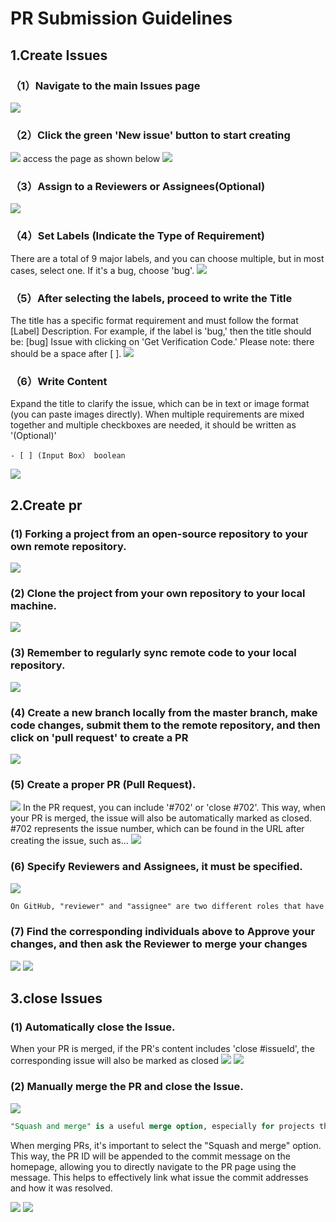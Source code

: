 # PR Submission Guidelines

## 1.Create Issues

###   （1）Navigate to the main Issues page

![](.\images\1-1.PNG)

### （2）Click the green 'New issue' button to start creating

![](.\images\1-2.PNG)
access the page as shown below
![](.\images\1-2-1.PNG)

### （3）Assign to a Reviewers or Assignees(Optional)

![](.\images\1-3.PNG)

### （4）Set Labels (Indicate the Type of Requirement)

There are a total of 9 major labels, and you can choose multiple, but in most cases, select one. If it's a bug, choose 'bug'.
![](.\images\1-4.PNG)

### （5）After selecting the labels, proceed to write the Title

The title has a specific format requirement and must follow the format [Label] Description. For example, if the label is 'bug,' then the title should be: [bug] Issue with clicking on 'Get Verification Code.' Please note: there should be a space after [ ].
![](.\images\1-5.PNG)

### （6）Write Content

Expand the title to clarify the issue, which can be in text or image format (you can paste images directly). When multiple requirements are mixed together and multiple checkboxes are needed, it should be written as '(Optional)'

```Plaintext
- [ ] (Input Box） boolean
```

![](.\images\1-6.PNG)

## 2.Create pr

###   (1) Forking a project from an open-source repository to your own remote repository.

![](.\images\2-1.PNG)

### (2) Clone the project from your own repository to your local machine.

![](.\images\2-2.PNG)

### (3) Remember to regularly sync remote code to your local repository.

![](.\images\2-3.PNG)


### (4) Create a new branch locally from the master branch, make code changes, submit them to the remote repository, and then click on 'pull request' to create a PR

![](.\images\2-4.PNG)

### (5) Create a proper PR (Pull Request).

![](.\images\2-5.PNG)
In the PR request, you can include '#702' or 'close #702'. This way, when your PR is merged, the issue will also be automatically marked as closed. #702 represents the issue number, which can be found in the URL after creating the issue, such as...
![](.\images\2-5-1.PNG)

### (6) Specify Reviewers and Assignees, it must be specified.

![](.\images\2-6.PNG)

```Apache
On GitHub, "reviewer" and "assignee" are two different roles that have different roles in Pull Request (PR) and Issue management:  Reviewer:  A reviewer is a person who is asked to review and evaluate a Pull Request. A reviewer is usually responsible for viewing code changes to a PR, making recommendations, checking the quality and maintainability of the code, and ultimately approving or rejecting the merger of a PR.  PR authors or other collaborators can choose to assign one or more reviewers to the PR, so that they review.  The role of the reviewer is to ensure the quality, consistency and maintainability of the code, and to help the team ensure that the code meets the standards and requirements of the project.  Assignee (Designator):  A designee is a person designated as a responsible person for an Issue or PR, who is responsible for tracking and resolving issues or merging PR.  Typically, the appointee can be the creator of the Issue or PR, a member of the project team, or someone else as needed.  The role of the designee is to ensure that the problem or PR is given appropriate attention and treatment. They may need to coordinate and follow up work to ensure that the problem is resolved or the PR is merged within the appropriate time.  In summary, reviewers are mainly related to code review and merging, while assignors are mainly related to the allocation and tracking of tasks and problems. In actual collaboration, these two roles usually work together to ensure that the code and problems of the project are properly handled and resolved.

```

### (7) Find the corresponding individuals above to Approve your changes, and then ask the Reviewer to merge your changes

![](.\images\2-7.PNG)
![](.\images\2-7-1.PNG)

## 3.close Issues

### (1) Automatically close the Issue.

When your PR is merged, if the PR's content includes 'close #issueId', the corresponding issue will also be marked as closed
![](.\images\3-1-1.PNG)
![](.\images\3-1-2.PNG)

### (2) Manually merge the PR and close the Issue.

![](.\images\3-2-1.PNG)

```SQL
"Squash and merge" is a useful merge option, especially for projects that want to maintain a clean commit history. It allows you to combine multiple small commits into a more organized single commit, reducing noise and clutter in the branch history. However, please note that the merged commit history will no longer include every individual commit from the original pull request branch, so some detailed information may be lost.
```

When merging PRs, it's important to select the "Squash and merge" option. This way, the PR ID will be appended to the commit message on the homepage, allowing you to directly navigate to the PR page using the message. This helps to effectively link what issue the commit addresses and how it was resolved.

![](.\images\3-2-2.PNG)
![](.\images\3-2-3.PNG)